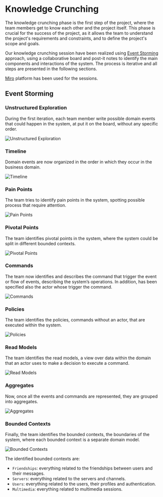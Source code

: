 # Knowledge Crunching

The knowledge crunching phase is the first step of the project, where the team members get to know each other and the project itself.
This phase is crucial for the success of the project, as it allows the team to understand the project's requirements and constraints, and to define the project's scope and goals.

Our knowledge crunching session have been realized using [Event Storming](https://www.eventstorming.com) approach, using a collaborative board and post-it notes to identify the main components and interactions of the system.
The process is iterative and all steps are presented in the following sections.


[Miro](https://miro.com/) platform has been used for the sessions.

## Event Storming

### Unstructured Exploration

During the first iteration, each team member write possible domain events that could happen in the system, at put it on the board, without any specific order.

![Unstructured Exploration](./img/knowledge-crunching/01-unstructured-exploration.jpg)

### Timeline

Domain events are now organized in the order in which they occur in the business domain.

![Timeline](./img/knowledge-crunching/02-timeline.jpg)

### Pain Points

The team tries to identify pain points in the system, spotting possible process that require
attention.

![Pain Points](./img/knowledge-crunching/03-pain-points.jpg)

### Pivotal Points

The team identifies pivotal points in the system, where the system could be split in different bounded contexts.

![Pivotal Points](./img/knowledge-crunching/04-pivotal-points.jpg)

### Commands

The team now identifies and describes the command that trigger the event or flow of events,
describing the system’s operations.
In addition, has been specified also the actor whose trigger the command.

![Commands](./img/knowledge-crunching/05-commands.jpg)

### Policies

The team identifies the policies, commands without an actor, that are executed within the system.

![Policies](./img/knowledge-crunching/06-policies.jpg)

### Read Models

The team identifies the read models, a view over data within the domain that an actor uses to make a decision to execute a command.

![Read Models](./img/knowledge-crunching/07-read-models.jpg)

### Aggregates

Now, once all the events and commands are represented, they are grouped into aggregates.

![Aggregates](./img/knowledge-crunching/09-aggregates.jpg)

### Bounded Contexts

Finally, the team identifies the bounded contexts, the boundaries of the system, where each bounded context is a separate domain model.

![Bounded Contexts](./img/knowledge-crunching/10-bounded-contexts.jpg)

The identified bounded contexts are:

- `Friendships`: everything related to the friendships between users and their messages.
- `Servers`: everything related to the servers and channels.
- `Users`: everything related to the users, their profiles and authentication.
- `Multimedia`: everything related to multimedia sessions.

